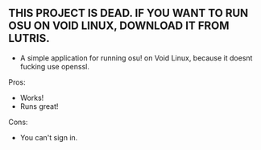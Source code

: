 THIS PROJECT IS DEAD. IF YOU WANT TO RUN OSU ON VOID LINUX, DOWNLOAD IT FROM LUTRIS.
------------------------------------------------------------------------------------
+ A simple application for running osu! on Void Linux, because it doesnt fucking use openssl.

Pros: 
+ Works!
+ Runs great!

Cons:
- You can't sign in.
